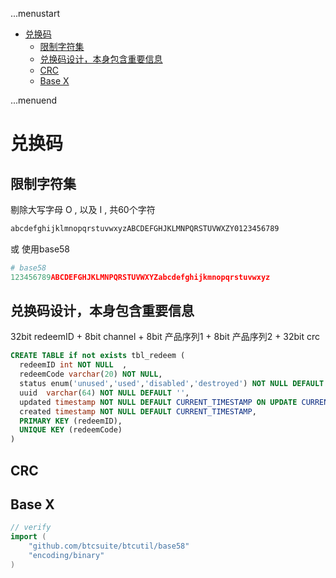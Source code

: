 ...menustart

 - [兑换码](#9bff7a874cd7d0dd3b7574a0917de15f)
     - [限制字符集](#d451326fd2b4c1b301f29a5ea7fe4e1e)
     - [兑换码设计，本身包含重要信息](#3f9352573d37d3ec177bc6496e4b13a4)
     - [CRC](#1a4b5d84a0328c4a33bd669c608a34c3)
     - [Base X](#325d83b8f57ce9fbb4071f7bdfaf2a74)

...menuend


<h2 id="9bff7a874cd7d0dd3b7574a0917de15f"></h2>


# 兑换码

<h2 id="d451326fd2b4c1b301f29a5ea7fe4e1e"></h2>


## 限制字符集

剔除大写字母 O , 以及 I , 共60个字符

```python
abcdefghijklmnopqrstuvwxyzABCDEFGHJKLMNPQRSTUVWXZY0123456789
```

或 使用base58

```python
# base58
123456789ABCDEFGHJKLMNPQRSTUVWXYZabcdefghijkmnopqrstuvwxyz
```

<h2 id="3f9352573d37d3ec177bc6496e4b13a4"></h2>


## 兑换码设计，本身包含重要信息

32bit redeemID + 8bit channel  + 8bit 产品序列1 + 8bit 产品序列2 + 32bit crc

```sql
CREATE TABLE if not exists tbl_redeem (
  redeemID int NOT NULL  ,
  redeemCode varchar(20) NOT NULL,
  status enum('unused','used','disabled','destroyed') NOT NULL DEFAULT 'unused',
  uuid  varchar(64) NOT NULL DEFAULT '',
  updated timestamp NOT NULL DEFAULT CURRENT_TIMESTAMP ON UPDATE CURRENT_TIMESTAMP,
  created timestamp NOT NULL DEFAULT CURRENT_TIMESTAMP,
  PRIMARY KEY (redeemID),
  UNIQUE KEY (redeemCode)
)
```

<h2 id="1a4b5d84a0328c4a33bd669c608a34c3"></h2>


## CRC 


<h2 id="325d83b8f57ce9fbb4071f7bdfaf2a74"></h2>


## Base X


```go
// verify
import (
    "github.com/btcsuite/btcutil/base58"
    "encoding/binary"
)


```




